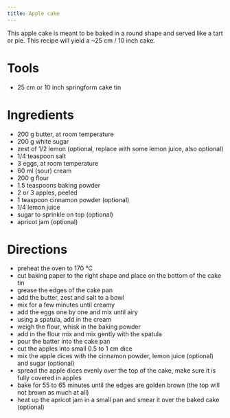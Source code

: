 ```yaml
---
title: Apple cake
---
```


This apple cake is meant to be baked in a round shape and served like a tart or
pie. This recipe will yield a ~25 cm / 10 inch cake.

# Tools

- 25 cm or 10 inch springform cake tin

# Ingredients

- 200 g butter, at room temperature
- 200 g white sugar
- zest of 1/2 lemon (optional, replace with some lemon juice, also optional)
- 1/4 teaspoon salt
- 3 eggs, at room temperature
- 60 ml (sour) cream
- 200 g flour
- 1.5 teaspoons baking powder
- 2 or 3 apples, peeled
- 1 teaspoon cinnamon powder (optional)
- 1/4 lemon juice
- sugar to sprinkle on top (optional)
- apricot jam (optional)

# Directions

- preheat the oven to 170 °C
- cut baking paper to the right shape and place on the bottom of the cake tin
- grease the edges of the cake pan
- add the butter, zest and salt to a bowl
- mix for a few minutes until creamy
- add the eggs one by one and mix until airy
- using a spatula, add in the cream
- weigh the flour, whisk in the baking powder
- add in the flour mix and mix gently with the spatula
- pour the batter into the cake pan
- cut the apples into small 0.5 to 1 cm dice
- mix the apple dices with the cinnamon powder, lemon juice (optional) and sugar (optional)
- spread the apple dices evenly over the top of the cake, make sure it is fully covered in apples
- bake for 55 to 65 minutes until the edges are golden brown (the top will not brown as much at all)
- heat up the apricot jam in a small pan and smear it over the baked cake (optional)
